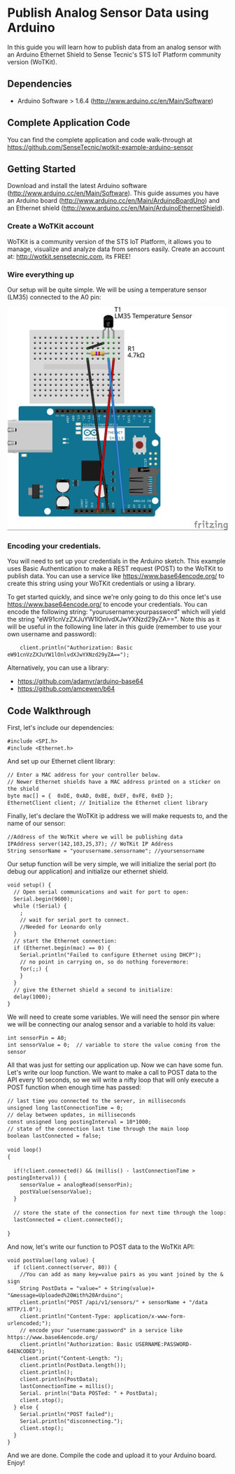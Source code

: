 # Publish Analog Sensor Data using Arduino

In this guide you will learn how to  publish data from an analog sensor with an Arduino Ethernet Shield to Sense Tecnic's STS IoT Platform community version (WoTKit).

## Dependencies 

* Arduino Software > 1.6.4 (http://www.arduino.cc/en/Main/Software)

## Complete Application Code

You can find the complete application and code walk-through at https://github.com/SenseTecnic/wotkit-example-arduino-sensor

## Getting Started

Download and install the latest Arduino software (http://www.arduino.cc/en/Main/Software). This guide assumes you have an Arduino board (http://www.arduino.cc/en/Main/ArduinoBoardUno) and an Ethernet shield (http://www.arduino.cc/en/Main/ArduinoEthernetShield).

### Create a WoTKit account

WoTKit is a community version of the STS IoT Platform, it allows you to manage, visualize and analyze data from sensors easily. Create an account at: http://wotkit.sensetecnic.com, its FREE! 

### Wire everything up

Our setup will be quite simple. We will be using a temperature sensor (LM35) connected to the A0 pin:

![alt tag](https://raw.githubusercontent.com/SenseTecnic/wotkit-example-arduino-sensor/master/schematic_bb.jpg)

### Encoding your credentials.

You will need to set up your credentials in the Arduino sketch. This example uses Basic Authentication to make a REST request (POST) to the WoTKit to publish data. You can use a service like https://www.base64encode.org/ to create this string using your WoTKit credentials or using a library.

To get started quickly, and since we're only going to do this once let's use https://www.base64encode.org/ to encode your credentials. You can encode the following string: "yourusername:yourpassword" which will yield the string "eW91cnVzZXJuYW1lOnlvdXJwYXNzd29yZA==". Note this as it will be useful in the following line later in this guide (remember to use your own username and password):

```
    client.println("Authorization: Basic eW91cnVzZXJuYW1lOnlvdXJwYXNzd29yZA==");
```

Alternatively, you can use a library:

* https://github.com/adamvr/arduino-base64
* https://github.com/amcewen/b64

## Code Walkthrough

First, let's include our dependencies:


```
#include <SPI.h>
#include <Ethernet.h>
```

And set up our Ethernet client library: 

```
// Enter a MAC address for your controller below.
// Newer Ethernet shields have a MAC address printed on a sticker on the shield
byte mac[] = {  0xDE, 0xAD, 0xBE, 0xEF, 0xFE, 0xED };
EthernetClient client; // Initialize the Ethernet client library
```

Finally, let's declare the WoTKit ip address we will make requests to, and the name of our sensor:

```
//Address of the WoTKit where we will be publishing data
IPAddress server(142,103,25,37); // WoTKit IP Address
String sensorName = "yourusername.sensorname"; //yoursensorname
```

Our setup function will be very simple, we will initialize the serial port (to debug our application) and initialize our ethernet shield.

```
void setup() {
  // Open serial communications and wait for port to open:
  Serial.begin(9600);
  while (!Serial) {
    ; 
    // wait for serial port to connect. 
    //Needed for Leonardo only
  }
  // start the Ethernet connection:
  if (Ethernet.begin(mac) == 0) {
    Serial.println("Failed to configure Ethernet using DHCP");
    // no point in carrying on, so do nothing forevermore:    
    for(;;) {
    }
  }
  // give the Ethernet shield a second to initialize:
  delay(1000);  
}
```

We will need to create some variables. We will need the sensor pin where we will be connecting our analog sensor and a variable to hold its value:

```
int sensorPin = A0;
int sensorValue = 0;  // variable to store the value coming from the sensor
```

All that was just for setting our application up. Now we can have some fun. Let's write our loop function. We want to make a call to POST data to the API every 10 seconds, so we will write a nifty loop that will only execute a POST function when enough time has passed:


```
// last time you connected to the server, in milliseconds
unsigned long lastConnectionTime = 0;
// delay between updates, in milliseconds          
const unsigned long postingInterval = 10*1000; 
// state of the connection last time through the main loop 
boolean lastConnected = false;                 

void loop()
{ 
 
  if(!client.connected() && (millis() - lastConnectionTime > postingInterval)) {
    sensorValue = analogRead(sensorPin);
    postValue(sensorValue);
  }
  
  // store the state of the connection for next time through the loop:
  lastConnected = client.connected();

}
```

And now, let's write our function to POST data to the WoTKit API:

```
void postValue(long value) {
  if (client.connect(server, 80)) {
    //You can add as many key=value pairs as you want joined by the & sign
    String PostData = "value=" + String(value)+ "&message=Uploaded%20With%20Arduino";
    client.println("POST /api/v1/sensors/" + sensorName + "/data HTTP/1.0");
    client.println("Content-Type: application/x-www-form-urlencoded;");
    // encode your "username:password" in a service like https://www.base64encode.org/
    client.println("Authorization: Basic USERNAME:PASSWORD-64ENCODED");
    client.print("Content-Length: ");
    client.println(PostData.length());
    client.println();
    client.println(PostData);
    lastConnectionTime = millis();
    Serial. println("Data POSTed: " + PostData);
    client.stop();
  } else {
    Serial.println("POST failed");
    Serial.println("disconnecting.");
    client.stop();  
  }
}
```

And we are done. Compile the code and upload it to your Arduino board. Enjoy!


